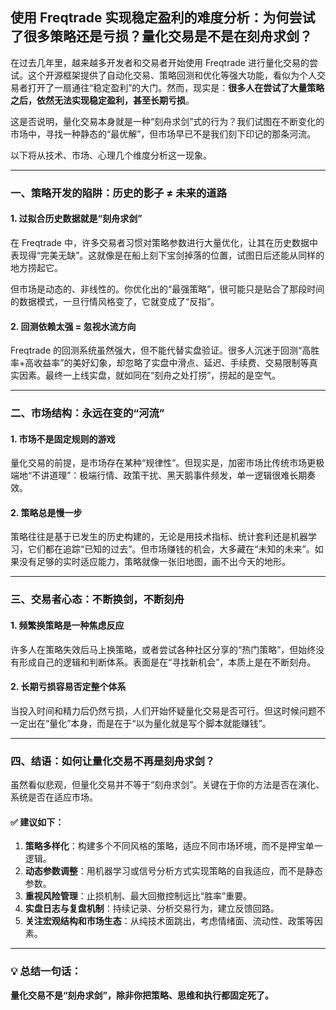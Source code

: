 ## 使用 Freqtrade 实现稳定盈利的难度分析：为何尝试了很多策略还是亏损？量化交易是不是在刻舟求剑？

在过去几年里，越来越多开发者和交易者开始使用 Freqtrade 进行量化交易的尝试。这个开源框架提供了自动化交易、策略回测和优化等强大功能，看似为个人交易者打开了一扇通往“稳定盈利”的大门。然而，现实是：**很多人在尝试了大量策略之后，依然无法实现稳定盈利，甚至长期亏损**。

这是否说明，量化交易本身就是一种“刻舟求剑”式的行为？我们试图在不断变化的市场中，寻找一种静态的“最优解”，但市场早已不是我们刻下印记的那条河流。

以下将从技术、市场、心理几个维度分析这一现象。

---

### 一、策略开发的陷阱：历史的影子 ≠ 未来的道路

#### 1. **过拟合历史数据就是“刻舟求剑”**
在 Freqtrade 中，许多交易者习惯对策略参数进行大量优化，让其在历史数据中表现得“完美无缺”。这就像是在船上刻下宝剑掉落的位置，试图日后还能从同样的地方捞起它。

但市场是动态的、非线性的。你优化出的“最强策略”，很可能只是贴合了那段时间的数据模式，一旦行情风格变了，它就变成了“反指”。

#### 2. **回测依赖太强 = 忽视水流方向**
Freqtrade 的回测系统虽然强大，但不能代替实盘验证。很多人沉迷于回测“高胜率+高收益率”的美好幻象，却忽略了实盘中滑点、延迟、手续费、交易限制等真实因素。最终一上线实盘，就如同在“刻舟之处打捞”，捞起的是空气。

---

### 二、市场结构：永远在变的“河流”

#### 1. **市场不是固定规则的游戏**
量化交易的前提，是市场存在某种“规律性”。但现实是，加密市场比传统市场更极端地“不讲道理”：极端行情、政策干扰、黑天鹅事件频发，单一逻辑很难长期奏效。

#### 2. **策略总是慢一步**
策略往往是基于已发生的历史构建的，无论是用技术指标、统计套利还是机器学习，它们都在追踪“已知的过去”。但市场赚钱的机会，大多藏在“未知的未来”。如果没有足够的实时适应能力，策略就像一张旧地图，画不出今天的地形。

---

### 三、交易者心态：不断换剑，不断刻舟

#### 1. **频繁换策略是一种焦虑反应**
许多人在策略失效后马上换策略，或者尝试各种社区分享的“热门策略”，但始终没有形成自己的逻辑和判断体系。表面是在“寻找新机会”，本质上是在不断刻舟。

#### 2. **长期亏损容易否定整个体系**
当投入时间和精力后仍然亏损，人们开始怀疑量化交易是否可行。但这时候问题不一定出在“量化”本身，而是在于“以为量化就是写个脚本就能赚钱”。

---

### 四、结语：如何让量化交易不再是刻舟求剑？

虽然看似悲观，但量化交易并不等于“刻舟求剑”。关键在于你的方法是否在演化、系统是否在适应市场。

#### ✅ 建议如下：

1. **策略多样化**：构建多个不同风格的策略，适应不同市场环境，而不是押宝单一逻辑。
2. **动态参数调整**：用机器学习或信号分析方式实现策略的自我适应，而不是静态参数。
3. **重视风险管理**：止损机制、最大回撤控制远比“胜率”重要。
4. **实盘日志与复盘机制**：持续记录、分析交易行为，建立反馈回路。
5. **关注宏观结构和市场生态**：从纯技术面跳出，考虑情绪面、流动性、政策等因素。

---

### 💡 总结一句话：

**量化交易不是“刻舟求剑”，除非你把策略、思维和执行都固定死了。**
